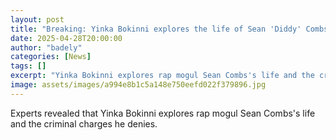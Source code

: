 ```yaml
---
layout: post
title: "Breaking: Yinka Bokinni explores the life of Sean 'Diddy' Combs"
date: 2025-04-28T20:00:00
author: "badely"
categories: [News]
tags: []
excerpt: "Yinka Bokinni explores rap mogul Sean Combs's life and the criminal charges he denies."
image: assets/images/a994e8b1c5a148e750eefd022f379896.jpg
---
```


Experts revealed that Yinka Bokinni explores rap mogul Sean Combs's life and the criminal charges he denies.

